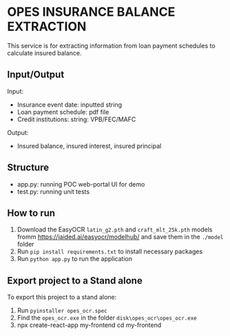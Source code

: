 # OPES INSURANCE BALANCE EXTRACTION
This service is for extracting information from loan payment schedules to calculate insured balance.

Input/Output
---

Input: 
- Insurance event date: inputted string
- Loan payment schedule: pdf file
- Credit institutions: string: VPB/FEC/MAFC

Output:
- Insured balance, insured interest, insured principal

Structure
---
- app.py: running POC web-portal UI for demo
- test.py: running unit tests

How to run
---
1. Download the EasyOCR `latin_g2.pth` and `craft_mlt_25k.pth` models fromm https://jaided.ai/easyocr/modelhub/ and save them in the `./model` folder
2. Run `pip install requirements.txt` to install necessary packages
3. Run `python app.py` to run the application

Export project to a Stand alone
---
To export this project to a stand alone:
1. Run `pyinstaller opes_ocr.spec`
2. Find the `opes_ocr.exe` in the folder `disk\opes_ocr\opes_ocr.exe`
3. npx create-react-app my-frontend
cd my-frontend
